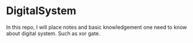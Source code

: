 # DigitalSystem
In this repo, I will place notes and basic knowledgement one need to know about digital system. Such as xor gate.
